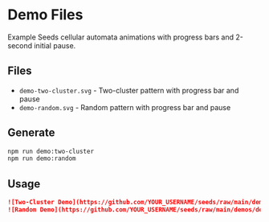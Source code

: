 # Demo Files

Example Seeds cellular automata animations with progress bars and 2-second initial pause.

## Files

- `demo-two-cluster.svg` - Two-cluster pattern with progress bar and pause
- `demo-random.svg` - Random pattern with progress bar and pause

## Generate

```bash
npm run demo:two-cluster
npm run demo:random
```

## Usage

```markdown
![Two-Cluster Demo](https://github.com/YOUR_USERNAME/seeds/raw/main/demos/demo-two-cluster.svg)
![Random Demo](https://github.com/YOUR_USERNAME/seeds/raw/main/demos/demo-random.svg)
```
